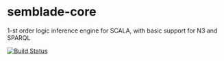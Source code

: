semblade-core
=============

1-st order logic inference engine for SCALA, with basic support for N3 and SPARQL

[![Build Status](https://secure.travis-ci.org/michalj/semblade-core.png)](http://travis-ci.org/michalj/semblade-core)
